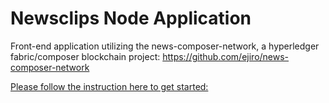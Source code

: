 # Newsclips Node Application
Front-end application utilizing the news-composer-network, a hyperledger fabric/composer blockchain project:
https://github.com/ejiro/news-composer-network

[Please follow the instruction here to get started:](https://medium.com/@ejiroa/c8653557ac43)


